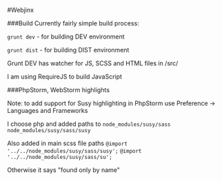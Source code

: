 #Webjinx

###Build
Currently fairly simple build process:

`grunt dev` - for building DEV environment

`grunt dist` - for building DIST environment

Grunt DEV has watcher for JS, SCSS and HTML files in /src/

I am using RequireJS to build JavaScript

###PhpStorm, WebStorm highlights

Note: to add support for Susy highlighting in PhpStorm use 
Preference -> Languages and Frameworks

I choose php and added paths to 
`node_modules/susy/sass`
`node_modules/susy/sass/susy`

Also added in main scss file paths
`@import '../../node_modules/susy/sass/susy';`
`@import '../../node_modules/susy/sass/su';`

Otherwise it says "found only by name"
